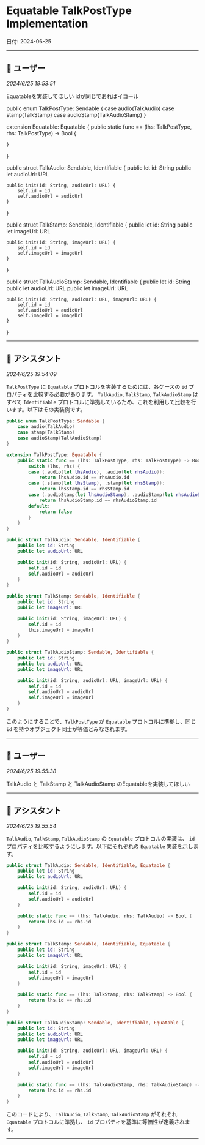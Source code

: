 # Equatable TalkPostType Implementation

日付: 2024-06-25

---

## 👤 ユーザー
*2024/6/25 19:53:51*

Equatableを実装してほしい idが同じであればイコール

public enum TalkPostType: Sendable {
    case audio(TalkAudio)
    case stamp(TalkStamp)
    case audioStamp(TalkAudioStamp)
}

extension Equatable: Equatable {
    public static func == (lhs: TalkPostType, rhs: TalkPostType) -&gt; Bool {
        
    }
}

public struct TalkAudio: Sendable, Identifiable {
    public let id: String
    public let audioUrl: URL

    public init(id: String, audioUrl: URL) {
        self.id = id
        self.audioUrl = audioUrl
    }
}

public struct TalkStamp: Sendable, Identifiable {
    public let id: String
    public let imageUrl: URL

    public init(id: String, imageUrl: URL) {
        self.id = id
        self.imageUrl = imageUrl
    }
}

public struct TalkAudioStamp: Sendable, Identifiable {
    public let id: String
    public let audioUrl: URL
    public let imageUrl: URL

    public init(id: String, audioUrl: URL, imageUrl: URL) {
        self.id = id
        self.audioUrl = audioUrl
        self.imageUrl = imageUrl
    }
}

---

## 🤖 アシスタント
*2024/6/25 19:54:09*

`TalkPostType` に `Equatable` プロトコルを実装するためには、各ケースの `id` プロパティを比較する必要があります。 `TalkAudio`, `TalkStamp`, `TalkAudioStamp` はすべて `Identifiable` プロトコルに準拠しているため、これを利用して比較を行います。以下はその実装例です。

```swift
public enum TalkPostType: Sendable {
    case audio(TalkAudio)
    case stamp(TalkStamp)
    case audioStamp(TalkAudioStamp)
}

extension TalkPostType: Equatable {
    public static func == (lhs: TalkPostType, rhs: TalkPostType) -> Bool {
        switch (lhs, rhs) {
        case (.audio(let lhsAudio), .audio(let rhsAudio)):
            return lhsAudio.id == rhsAudio.id
        case (.stamp(let lhsStamp), .stamp(let rhsStamp)):
            return lhsStamp.id == rhsStamp.id
        case (.audioStamp(let lhsAudioStamp), .audioStamp(let rhsAudioStamp)):
            return lhsAudioStamp.id == rhsAudioStamp.id
        default:
            return false
        }
    }
}

public struct TalkAudio: Sendable, Identifiable {
    public let id: String
    public let audioUrl: URL

    public init(id: String, audioUrl: URL) {
        self.id = id
        self.audioUrl = audioUrl
    }
}

public struct TalkStamp: Sendable, Identifiable {
    public let id: String
    public let imageUrl: URL

    public init(id: String, imageUrl: URL) {
        self.id = id
        this.imageUrl = imageUrl
    }
}

public struct TalkAudioStamp: Sendable, Identifiable {
    public let id: String
    public let audioUrl: URL
    public let imageUrl: URL

    public init(id: String, audioUrl: URL, imageUrl: URL) {
        self.id = id
        self.audioUrl = audioUrl
        self.imageUrl = imageUrl
    }
}
```

このようにすることで、`TalkPostType` が `Equatable` プロトコルに準拠し、同じ `id` を持つオブジェクト同士が等価とみなされます。

---

## 👤 ユーザー
*2024/6/25 19:55:38*

TalkAudio と TalkStamp と TalkAudioStamp のEquatableを実装してほしい

---

## 🤖 アシスタント
*2024/6/25 19:55:54*

`TalkAudio`, `TalkStamp`, `TalkAudioStamp` の `Equatable` プロトコルの実装は、 `id` プロパティを比較するようにします。以下にそれぞれの `Equatable` 実装を示します。

```swift
public struct TalkAudio: Sendable, Identifiable, Equatable {
    public let id: String
    public let audioUrl: URL

    public init(id: String, audioUrl: URL) {
        self.id = id
        self.audioUrl = audioUrl
    }

    public static func == (lhs: TalkAudio, rhs: TalkAudio) -> Bool {
        return lhs.id == rhs.id
    }
}

public struct TalkStamp: Sendable, Identifiable, Equatable {
    public let id: String
    public let imageUrl: URL

    public init(id: String, imageUrl: URL) {
        self.id = id
        self.imageUrl = imageUrl
    }

    public static func == (lhs: TalkStamp, rhs: TalkStamp) -> Bool {
        return lhs.id == rhs.id
    }
}

public struct TalkAudioStamp: Sendable, Identifiable, Equatable {
    public let id: String
    public let audioUrl: URL
    public let imageUrl: URL

    public init(id: String, audioUrl: URL, imageUrl: URL) {
        self.id = id
        self.audioUrl = audioUrl
        self.imageUrl = imageUrl
    }

    public static func == (lhs: TalkAudioStamp, rhs: TalkAudioStamp) -> Bool {
        return lhs.id == rhs.id
    }
}
```

このコードにより、 `TalkAudio`, `TalkStamp`, `TalkAudioStamp` がそれぞれ `Equatable` プロトコルに準拠し、 `id` プロパティを基準に等価性が定義されます。

---
